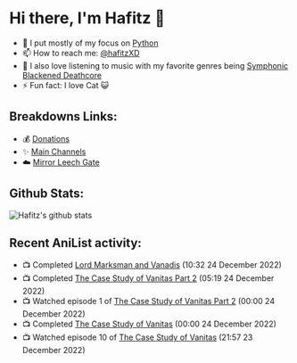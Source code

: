 # Hi there, I'm Hafitz 👋
- 🐍 I put mostly of my focus on [Python](https://python.org)
- 📫 How to reach me: [@hafitzXD](https://t.me/hafitzXD)
- 🎵 I also love listening to music with my favorite genres being [Symphonic Blackened Deathcore](https://youtu.be/qyYmS_iBcy4)
- ⚡ Fun fact: I love Cat 😺

## Breakdowns Links:
- 💰 [Donations](https://t.me/TheBreakdowns/2)
- ✨ [Main Channels](https://t.me/TheBreakdowns)
- ☁️ [Mirror Leech Gate](https://t.me/BreakdownsGate)

## Github Stats:
![Hafitz's github stats](https://github-readme-stats.vercel.app/api?username=breakdowns&show_icons=true&count_private=true&bg_color=00000000&text_color=777)

## Recent AniList activity:
<!-- ANILIST_ACTIVITY:start -->

-   📺 Completed [Lord Marksman and Vanadis](https://anilist.co/anime/20809) (10:32 24 December 2022)
-   📺 Completed [The Case Study of Vanitas Part 2](https://anilist.co/anime/135136) (05:19 24 December 2022)
-   📺 Watched episode 1 of [The Case Study of Vanitas Part 2](https://anilist.co/anime/135136) (00:00 24 December 2022)
-   📺 Completed [The Case Study of Vanitas](https://anilist.co/anime/131646) (00:00 24 December 2022)
-   📺 Watched episode 10 of [The Case Study of Vanitas](https://anilist.co/anime/131646) (21:57 23 December 2022)

<!-- ANILIST_ACTIVITY:end -->

